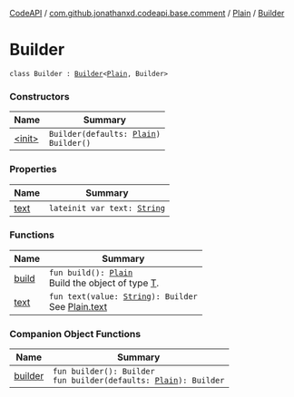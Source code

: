 [CodeAPI](../../../index.md) / [com.github.jonathanxd.codeapi.base.comment](../../index.md) / [Plain](../index.md) / [Builder](.)

# Builder

`class Builder : `[`Builder`](../../../com.github.jonathanxd.codeapi.builder/-builder/index.md)`<`[`Plain`](../index.md)`, Builder>`

### Constructors

| Name | Summary |
|---|---|
| [&lt;init&gt;](-init-.md) | `Builder(defaults: `[`Plain`](../index.md)`)`<br>`Builder()` |

### Properties

| Name | Summary |
|---|---|
| [text](text.md) | `lateinit var text: `[`String`](https://kotlinlang.org/api/latest/jvm/stdlib/kotlin/-string/index.html) |

### Functions

| Name | Summary |
|---|---|
| [build](build.md) | `fun build(): `[`Plain`](../index.md)<br>Build the object of type [T](#). |
| [text](text.md) | `fun text(value: `[`String`](https://kotlinlang.org/api/latest/jvm/stdlib/kotlin/-string/index.html)`): Builder`<br>See [Plain.text](../text.md) |

### Companion Object Functions

| Name | Summary |
|---|---|
| [builder](builder.md) | `fun builder(): Builder`<br>`fun builder(defaults: `[`Plain`](../index.md)`): Builder` |
